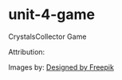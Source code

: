# unit-4-game
CrystalsCollector Game


Attribution:

Images by:
<a href='https://www.freepik.com/free-vector/colorful-jewel-pack_1075321.htm'>Designed by Freepik</a>
